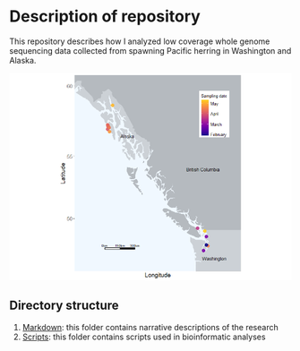 # Description of repository

This repository describes how I analyzed low coverage whole genome sequencing data collected from spawning Pacific herring in Washington and Alaska. 

![CollectionSites](https://github.com/EleniLPetrou/herring_whole_genome_sequencing/blob/175011c33c7c1845e3a5f5047c597d754b1fb6b6/map_samplingsites_all.png)

## Directory structure
1. [Markdown](https://github.com/EleniLPetrou/herring_whole_genome_sequencing/tree/main/Markdown): this folder contains narrative descriptions of the research
2. [Scripts](https://github.com/EleniLPetrou/herring_whole_genome_sequencing/tree/main/Scripts): this folder contains scripts used in bioinformatic analyses

